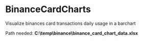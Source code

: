 # BinanceCardCharts
Visualize binances card transactions daily usage in a barchart 

Path needed:
**C:\temp\binance\binance_card_chart_data.xlsx**
